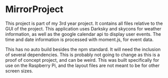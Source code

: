 # MirrorProject
This project is part of my 3rd year project. It contains all files relative to the GUI of the project. This application uses Darksky and skycons for weather information, as well as the google calendar api to display user events. The time and date information is processed with moment.js, for event data.

This has no auto build besides the npm standard. It will need the inclusion of several dependencies. This is probably not going to change as this is a proof of concept project, and can be weird. This was built specifically for use on the Raspberry Pi, and the layout files are not meant to be for other screen sizes.
